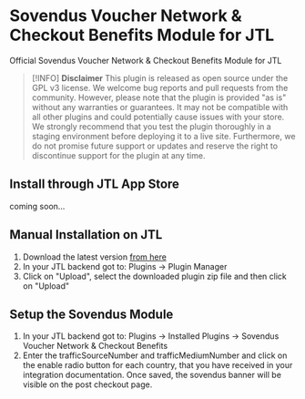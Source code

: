 # Sovendus Voucher Network & Checkout Benefits Module for JTL
Official Sovendus Voucher Network & Checkout Benefits Module for JTL

> [!INFO]
> **Disclaimer**
> This plugin is released as open source under the GPL v3 license. We welcome bug reports and pull requests from the community. However, please note that the plugin is provided "as is" without any warranties or guarantees. It may not be compatible with all other plugins and could potentially cause issues with your store. We strongly recommend that you test the plugin thoroughly in a staging environment before deploying it to a live site. Furthermore, we do not promise future support or updates and reserve the right to discontinue support for the plugin at any time.

## Install through JTL App Store
coming soon...

## Manual Installation on JTL

1. Download the latest version [from here](https://raw.githubusercontent.com/Sovendus-GmbH/Sovendus-JTL-Voucher-Network-and-Checkout-Benefits-Plugin/main/releases/JTL-sovendus-banner-latest.zip)
2. In your JTL backend got to: Plugins -> Plugin Manager
3. Click on "Upload", select the downloaded plugin zip file and then click on "Upload"


## Setup the Sovendus Module

1. In your JTL backend got to: Plugins -> Installed Plugins -> Sovendus Voucher Network & Checkout Benefits
2. Enter the trafficSourceNumber and trafficMediumNumber and click on the enable radio button for each country, that you have received in your integration documentation.
  Once saved, the sovendus banner will be visible on the post checkout page.
